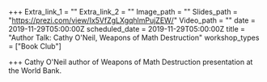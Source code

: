+++
Extra_link_1 = ""
Extra_link_2 = ""
Image_path = ""
Slides_path = "https://prezi.com/view/Ix5VfZgLXgqhlmPujZEW/"
Video_path = ""
date = 2019-11-29T05:00:00Z
scheduled_date = 2019-11-29T05:00:00Z
title = "Author Talk: Cathy O'Neil, Weapons of Math Destruction"
workshop_types = ["Book Club"]

+++
Cathy O'Neil author of Weapons of Math Destruction presentation at the World Bank.